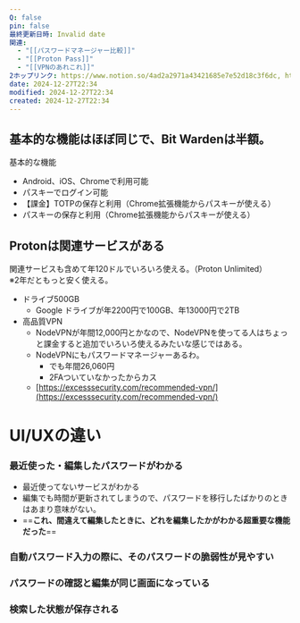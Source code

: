 ```yaml
---
Q: false
pin: false
最終更新日時: Invalid date
関連:
  - "[[パスワードマネージャー比較]]"
  - "[[Proton Pass]]"
  - "[[VPNのあれこれ]]"
2ホップリンク: https://www.notion.so/4ad2a2971a43421685e7e52d18c3f6dc, https://www.notion.so/90bc75b4c6834f62aca6e81caf4dd028, https://www.notion.so/b34dadc93b4c4c52bec7890cbc302d3d, https://www.notion.so/dbf54a2359974fd8846c08dc58c186ce,https://www.notion.so/2ba1d26460be47078aa9cba9859491b6, https://www.notion.so/90bc75b4c6834f62aca6e81caf4dd028, https://www.notion.so/db399bcb6d7b444cbbd568babbbf967a,https://www.notion.so/90bc75b4c6834f62aca6e81caf4dd028, https://www.notion.so/f6213f62a50648ea840ef6533535916e
date: 2024-12-27T22:34
modified: 2024-12-27T22:34
created: 2024-12-27T22:34
---
```

  

  

  

  

## 基本的な機能はほぼ同じで、Bit Wardenは半額。

基本的な機能

- Android、iOS、Chromeで利用可能
- パスキーでログイン可能
- 【課金】TOTPの保存と利用（Chrome拡張機能からパスキーが使える）
- パスキーの保存と利用（Chrome拡張機能からパスキーが使える）

  

  

## Protonは関連サービスがある

関連サービスも含めて年120ドルでいろいろ使える。（Proton Unlimited）  
※2年だともっと安く使える。  

- ドライブ500GB
    - Google ドライブが年2200円で100GB、年13000円で2TB
- 高品質VPN
    - NodeVPNが年間12,000円とかなので、NodeVPNを使ってる人はちょっと課金すると追加でいろいろ使えるみたいな感じではある。
    - NodeVPNにもパスワードマネージャーあるわ。
        - でも年間26,060円
        - 2FAついていなかったからカス
    - [https://excesssecurity.com/recommended-vpn/](https://excesssecurity.com/recommended-vpn/)

  

  

# UI/UXの違い

  

### 最近使った・編集したパスワードがわかる

- 最近使ってないサービスがわかる
- 編集でも時間が更新されてしまうので、パスワードを移行したばかりのときはあまり意味がない。
- ==**これ、間違えて編集したときに、どれを編集したかがわかる超重要な機能だった**==

  

  

### 自動パスワード入力の際に、そのパスワードの脆弱性が見やすい

  

### パスワードの確認と編集が同じ画面になっている

  

### 検索した状態が保存される